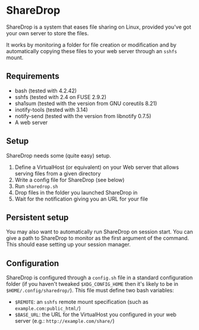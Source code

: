 ShareDrop
=========

ShareDrop is a system that eases file sharing on Linux, provided you've got
your own server to store the files.

It works by monitoring a folder for file creation or modification and by
automatically copying these files to your web server through an `sshfs` mount.


Requirements
------------

* bash (tested with 4.2.42)
* sshfs (tested with 2.4 on FUSE 2.9.2)
* sha1sum (tested with the version from GNU coreutils 8.21)
* inotify-tools (tested with 3.14)
* notify-send (tested with the version from libnotify 0.7.5)
* A web server

Setup
-----

ShareDrop needs some (quite easy) setup.

1. Define a VirtualHost (or equivalent) on your Web server that allows serving
   files from a given directory
2. Write a config file for ShareDrop (see below)
3. Run `sharedrop.sh`
4. Drop files in the folder you launched ShareDrop in
5. Wait for the notification giving you an URL for your file

Persistent setup
----------------

You may also want to automatically run ShareDrop on session start. You can give
a path to ShareDrop to monitor as the first argument of the command. This should
ease setting up your session manager.

Configuration
-------------

ShareDrop is configured through a `config.sh` file in a standard configuration
folder (if you haven't tweaked `$XDG_CONFIG_HOME` then it's likely to be in
`$HOME/.config/sharedrop/`). This file must define two bash variables:

  * `$REMOTE`: an `sshfs` remote mount specification (such as
    `example.com:public_html/`)
  * `$BASE_URL`: the URL for the VirtualHost you configured in your web server
    (e.g.: `http://example.com/share/`)
